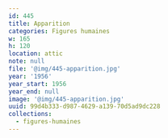 ```yaml
---
id: 445
title: Apparition
categories: Figures humaines
w: 165
h: 120
location: attic
note: null
file: '@img/445-apparition.jpg'
year: '1956'
year_start: 1956
year_end: null
image: '@img/445-apparition.jpg'
uuid: 99d4b333-d987-4629-a139-70d5ad9dc228
collections:
  - figures-humaines
---
```


